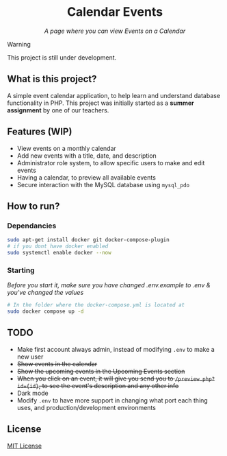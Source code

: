 <h1 align="center">Calendar Events</h1>
<p align="center"><em>A page where you can view Events on a Calendar</em></p>

> [!WARNING]
> This project is still under development. 

## What is this project?
A simple event calendar application, to help learn and understand database functionality in PHP. This project was initially started as a **summer assignment** by one of our teachers.

## Features (WIP)
* View events on a monthly calendar
* Add new events with a title, date, and description
* Administrator role system, to allow specific users to make and edit events
* Having a calendar, to preview all available events
* Secure interaction with the MySQL database using `mysql_pdo`

## How to run?
### Dependancies
```bash
sudo apt-get install docker git docker-compose-plugin
# if you dont have docker enabled
sudo systemctl enable docker --now
```
### Starting
*Before you start it, make sure you have changed .env.example to .env & you've changed the values*
```bash
# In the folder where the docker-compose.yml is located at
sudo docker compose up -d
```

## TODO
* Make first account always admin, instead of modifying `.env` to make a new user
* ~~Show events in the calendar~~
* ~~Show the upcoming events in the Upcoming Events section~~
* ~~When you click on an event, it will give you send you to `/preview.php?id={id}`, to see the event's description and any other info~~
* Dark mode
* Modify `.env` to have more support in changing what port each thing uses, and production/development environments

## License
[MIT License](LICENSE)

